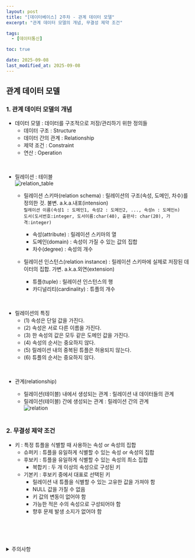 ```yaml
---
layout: post
title: "[데이터베이스] 2주차 - 관계 데이터 모델"
excerpt: "관계 데이터 모델의 개념, 무결성 제약 조건"

tags:
  - [데이터통신]

toc: true

date: 2025-09-08
last_modified_at: 2025-09-08
---
```

## 관계 데이터 모델
### 1. 관계 데이터 모델의 개념
- 데이터 모델 : 데이터를 구조적으로 저장/관리하기 위한 정의들
  - 데이터 구조 : Structure
  - 데이터 간의 관계 : Relationship
  - 제약 조건 : Constraint
  - 연산 : Operation  

<br>

- 릴레이션 : 테이블  
![relation_table][def]  
  - 릴레이션 스키마(relation schema) : 릴레이션의 구조(속성, 도메인, 차수)를 정의한 것. 불변. a.k.a.내포(intension)  
  `릴레이션 이름(속성1 : 도메인1, 속성2 : 도메인2, ..., 속성n : 도메인n)`  
  `도서(도서번호:integer, 도서이름:char(40), 출판사: char(20), 가격:integer)`  
    - 속성(attribute) : 릴레이션 스키마의 열
    - 도메인(domain) : 속성이 가질 수 있는 값의 집합
    - 차수(degree) : 속성의 개수
  
  - 릴레이션 인스턴스(relation instance) : 릴레이션 스키마에 실제로 저장된 데이터의 집합. 가변. a.k.a.외연(extension)  
    - 튜플(tuple) : 릴레이션 인스턴스의 행
    - 카디널리티(cardinality) : 튜플의 개수

<br>

- 릴레이션의 특징
  - (1) 속성은 단일 값을 가진다.
  - (2) 속성은 서로 다른 이름을 가진다.
  - (3) 한 속성의 값은 모두 같은 도메인 값을 가진다.
  - (4) 속성의 순서는 중요하지 않다.
  - (5) 릴레이션 내의 중복된 튜플은 허용되지 않는다.
  - (6) 튜플의 순서는 중요하지 않다.  

<br>

- 관계(relationship)
  - 릴레이션(테이블) 내에서 생성되는 관계 : 릴레이션 내 데이터들의 관계
  - 릴레이션(테이블) 간에 생성되는 관계 : 릴레이션 간의 관계  
  ![relation][def2]  

  <br>

### 2. 무결성 제약 조건
- 키 : 특정 튜플을 식별할 때 사용하는 속성 or 속성의 집합
  - 슈퍼키 : 튜플을 유일하게 식별할 수 있는 속성 or 속성의 집합  
  - 후보키 : 튜플을 유일하게 식별할 수 있는 속성의 최소 집합  
    - 복합키 : 두 개 이상의 속성으로 구성된 키
  - 기본키 : 후보키 중에서 대표로 선택된 키
    - 릴레이션 내 튜플을 식별할 수 있는 고유한 값을 가져야 함
    - NULL 값을 가질 수 없음
    - 키 값의 변동이 없어야 함
    - 가능한 적은 수의 속성으로 구성되어야 함
    - 향후 문제 발생 소지가 없어야 함

<br>
<br>
<br>
<br>
<details>
<summary>주의사항</summary>
<div markdown="1">

이 포스팅은 강원대학교 최황규 교수님의 데이터베이스 수업을 들으며 내용을 정리 한 것입니다.  
수업 내용에 대한 저작권은 교수님께 있으니,  
다른 곳으로의 무분별한 내용 복사를 자제해 주세요.

</div>
</details>

[def]: https://i.imgur.com/Wr2KpGp.png
[def2]: https://i.imgur.com/eeSMEHH.png